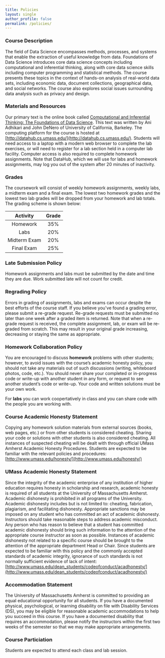 ```yaml
---
title: Policies
layout: single
author_profile: false
permalink: /policies/
---
```


### Course Description

The field of Data Science encompasses methods, processes, and systems that enable the extraction of useful knowledge from data. Foundations of Data Science introduces core data science concepts including computational and inferential thinking, along with core data science skills including computer programming and statistical methods. The course presents these topics in the context of hands-on analysis of real-world data sets, including economic data, document collections, geographical data, and social networks. The course also explores social issues surrounding data analysis such as privacy and design. 


### Materials and Resources

Our primary text is the online book called [Computational and Inferential Thinking: The Foundations of Data Science](https://umass-data-science.github.io/190fwebsite/textbook/). This text was written by Ani Adhikari and John DeNero of University of California, Barkeley. The computing platform for the course is hosted at [http://datahub.cs.umass.edu/](http://datahub.cs.umass.edu/). Students will need access to a laptop with a modern web browser to complete the lab exercises, or will need to register for a lab section held in a computer lab facility. Computer access is also required to complete homework assignments.  Note that DataHub, which we will use for labs and homework assignments, may log you out of the system after 20 minutes of inactivity.

### Grades

The coursework will consist of weekly homework assignments, weekly labs, a midterm exam and a final exam. The lowest two homework grades and the lowest two lab grades will be dropped from your homework and lab totals.  The grading scheme is shown below:

| Activity        | Grade      | 
| :-------------: | :--------: | 
| Homework        | 35%        | 
| Labs            | 20%        | 
| Midterm Exam    | 20%        | 
| Final Exam      | 25%        | 



### Late Submission Policy

Homework assignments and labs must be submitted by the date and time they are due. Work submitted late will not count for credit. 

### Regrading Policy

Errors in grading of assignments, labs and exams can occur despite the best efforts of the course staff. If you believe you've found a grading error, please submit a re-grade request. Re-grade requests must be submitted no later than one week after a graded item is returned. Note that when a re-grade request is received, the complete assignment, lab, or exam will be re-graded from scratch. This may result in your original grade increasing, decreasing or staying the same as appropriate. 

### Homework Collaboration Policy

You are encouraged to discuss **homework** problems with other students; however, to avoid issues with the course’s academic honesty policy, you should not take any materials out of such discussions (writing, whiteboard photos, code, etc.). You should never share your completed or in-progress code or write-up with another student in any form, or request to see another student’s code or write-up. Your code and written solutions must be your own work. 

For **labs** you can work coopertatively in class and you can share code with the people you are working with.  

### Course Academic Honesty Statement

Copying any homework solution materials from external sources (books, web pages, etc.) or from other students is considered cheating. Sharing your code or solutions with other students is also considered cheating. All instances of suspected cheating will be dealt with through official UMass Amherst Academic Honesty Procedures. Students are expected to be familiar with the relevant policies and procedures:
[http://www.umass.edu/honesty/](http://www.umass.edu/honesty/)

### UMass Academic Honesty Statement

Since the integrity of the academic enterprise of any institution of higher education requires honesty in scholarship and research, academic honesty is required of all students at the University of Massachusetts Amherst. Academic dishonesty is prohibited in all programs of the University. Academic dishonesty includes but is not limited to: cheating, fabrication, plagiarism, and facilitating dishonesty. Appropriate sanctions may be imposed on any student who has committed an act of academic dishonesty. Instructors should take reasonable steps to address academic misconduct. Any person who has reason to believe that a student has committed academic dishonesty should bring such information to the attention of the appropriate course instructor as soon as possible. Instances of academic dishonesty not related to a specific course should be brought to the attention of the appropriate department Head or Chair. Since students are expected to be familiar with this policy and the commonly accepted standards of academic integrity, ignorance of such standards is not normally sufficient evidence of lack of intent: 
[http://www.umass.edu/dean_students/codeofconduct/acadhonesty/](http://www.umass.edu/dean_students/codeofconduct/acadhonesty/)

### Accommodation Statement

The University of Massachusetts Amherst is committed to providing an equal educational opportunity for all students. If you have a documented physical, psychological, or learning disability on file with Disability Services (DS), you may be eligible for reasonable academic accommodations to help you succeed in this course. If you have a documented disability that requires an accommodation, please notify the instructors within the first two weeks of the semester so that we may make appropriate arrangements.

### Course Particiation

Students are expected to attend each class and lab session.



